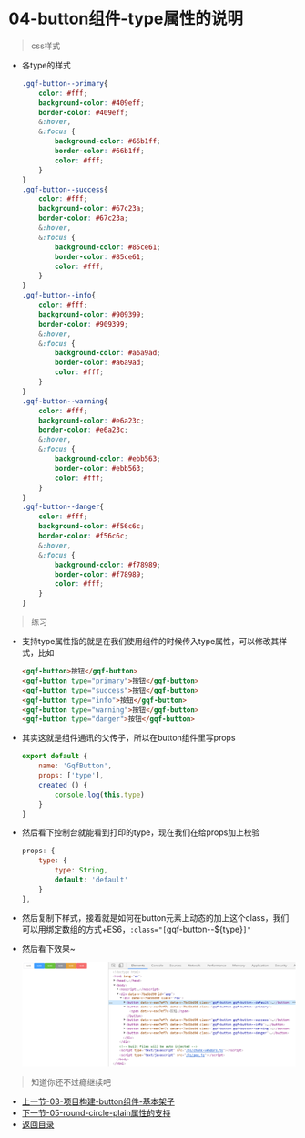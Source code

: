 # 04-button组件-type属性的说明

> css样式
* 各type的样式
    ```scss
    .gqf-button--primary{
        color: #fff;
        background-color: #409eff;
        border-color: #409eff;
        &:hover,
        &:focus {
            background-color: #66b1ff;
            border-color: #66b1ff;
            color: #fff;
        }
    }
    .gqf-button--success{
        color: #fff;
        background-color: #67c23a;
        border-color: #67c23a;
        &:hover,
        &:focus {
            background-color: #85ce61;
            border-color: #85ce61;
            color: #fff;
        }
    }
    .gqf-button--info{
        color: #fff;
        background-color: #909399;
        border-color: #909399;
        &:hover,
        &:focus {
            background-color: #a6a9ad;
            border-color: #a6a9ad;
            color: #fff;
        }
    }
    .gqf-button--warning{
        color: #fff;
        background-color: #e6a23c;
        border-color: #e6a23c;
        &:hover,
        &:focus {
            background-color: #ebb563;
            border-color: #ebb563;
            color: #fff;
        }
    }
    .gqf-button--danger{
        color: #fff;
        background-color: #f56c6c;
        border-color: #f56c6c;
        &:hover,
        &:focus {
            background-color: #f78989;
            border-color: #f78989;
            color: #fff;
        }
    }        
    ```

> 练习

* 支持type属性指的就是在我们使用组件的时候传入type属性，可以修改其样式，比如
    ```html
    <gqf-button>按钮</gqf-button>
    <gqf-button type="primary">按钮</gqf-button>
    <gqf-button type="success">按钮</gqf-button>
    <gqf-button type="info">按钮</gqf-button>
    <gqf-button type="warning">按钮</gqf-button>
    <gqf-button type="danger">按钮</gqf-button>    
    ```
* 其实这就是组件通讯的父传子，所以在button组件里写props
    ```js
    export default {
        name: 'GqfButton',
        props: ['type'],
        created () {
            console.log(this.type)
        }
    }    
    ```   
* 然后看下控制台就能看到打印的type，现在我们在给props加上校验  
    ```js
    props: {
        type: {
            type: String,
            default: 'default'
        }
    },    
    ```
* 然后复制下样式，接着就是如何在button元素上动态的加上这个class，我们可以用绑定数组的方式+ES6，`:class="[`gqf-button--${type}`]"`   
* 然后看下效果~

    ![](./images/添加type样式.jpg)

> 知道你还不过瘾继续吧       

* [上一节-03-项目构建-button组件-基本架子](../03-项目构建-button组件-基本架子/项目构建-button组件-基本架子.md)
* [下一节-05-round-circle-plain属性的支持](../05-round-circle-plain属性的支持/round-circle-plain属性的支持.md)
* [返回目录](../../README.md) 
